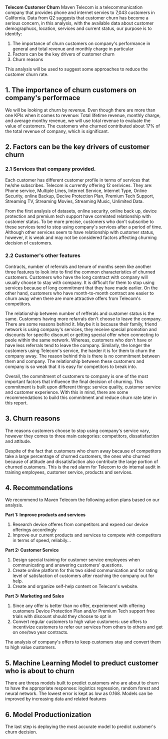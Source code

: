 **Telecom Customer Churn**
Maven Telecom is a telecommunication company that provides phone and internet servies to 7,043 customers in California. Data from Q2 suggests that customer churn has become a serious concern, in this analysis, with the available data about customer demographucs, location, services and current status, our purpose is to identify:
1. The importance of churn customers on company's performance in general and total revenue and monthly charge in particular
2. Factors can be the key drivers of customer churn
3. Churn reasons

This analysis will be used to suggest some approaches to reduce the customer churn rate.

## **1. The importance of churn customers on company's performace**
We will be looking at churn by revenue. Even though there are more than one KPIs when it comes to revenue: Total lifetime revenue, monthly charge, and average monthy revenue, we will use total revenue to evaluate the value of customers. The customers who churned contributed about 17% of the total revenue of company, which is significant.

## **2. Factors can be the key drivers of customer churn**
### **2.1 Services that company provided.**
Each customer has different customer profile in terms of services that he/she subscribes. Telecom is currently offering 12 serivices. They are: Phone service, Multiple Lines, Internet Service, Internet Type, Online Security, online Backup, Decive Protection Plan, Premium Tech Support, Streaming TV, Streaming Movies, Streaming Music, Unlimited Data.

From the first analysis of datasets, online security, online back up, device protection and premium tech support have correlated relationship with customer status. To be more precise, customers who don't subscribe to these services tend to stop using company's services after a period of time. Although other services seem to have relationship with customer status, however, it is weak and may not be considered factors affecting churning decision of customers.


### 2.2 Customer's other features
Contracts, number of referrals and tenure of months seem like another three features to look into to find the common characteristics of churned customers. 
Customers who have the long contract with company will usually choose to stay with company. It is difficult for them to stop using services because of long commitment that they have made earlier. On the other hand, customers who have month-to-month contract are easier to churn away when there are more attractive offers from Telecom's competitors. 

The relationship between number of refferals and customer status is the same. Customers having more refarrals don't choose to leave the company. There are some reasons behind it. Maybe it is because their family, friend network is using company's services, they receive special promotion and discounts for specific discount or getting special offer when connecting to peole within the same network. Whereas, customers who don't have or have less referrals tend to leave the company. Similarly, the longer the customers using Telecom's service, the harder it is for them to churn the company away. The reason behind this is there is no commitment between them and company. The relationship between these customers and company is so weak that it is easy for competitors to break into. 


Overall, the commitment of customers to company is one of the most important factors that influence the final decision of churning. This commitment is built upon different things: service quality, customer service and customer experience. With this in mind, there are some recommendations to build this commitment and reduce churn rate later in this report. 

## **3. Churn reasons**
The reasons customers choose to stop using company's service vary, however they comes to three main categories: competitors, dissatisfaction and attitude. 

Despite of the fact that customers who churn away because of competitors take a large percentage of churned customers, the ones who churned because of attitude and dissatisfaction also contribute the large portion of churned customers. This is the red alarm for Telecom to do internal audit in training employees, customer service, products and services. 

## **4. Recommendations**

We recommend to Maven Telecom the following action plans based on our analysis.

**Part 1: Improve products and services**
1. Research device offeres from competitors and expend our device offerings accordingly
2. Improve our current products and services to compete with competitors in terms of speed, reliabily...

**Part 2: Customer Service**
1. Design special training for customer service employees when communicating and answering customers' questions. 
2. Create online platform for this two sided communication and for rating level of satisfaction of customers after reaching the company out for help. 
3. Create and organize self-help content on Telecom's website.

**Part 3: Marketing and Sales**
1. Since any offer is better than no offer, experiement with offering customers Device Protection Plan and/or Premium Tech support free trials with discount should they choose to opt in
2. Convert regular customers to high value customers: use offers to incentivize customers to refer our services from others to others and get on one/two year contracts. 

The analysis of company's offers to keep customers stay and convert them to high value customers. 

## **5. Machine Learning Model to preduct customer who is about to churn**
There are thress models built to predict customers who are about to churn to have the appropriate responses: logistics regression, random forest and neural network. The lowest error is kept as low as 0.168. Models can be improved by increasing data and related features

## **6. Model Productionization**
The last step is deploying the most accurate model to predict customer's churn decision. 
